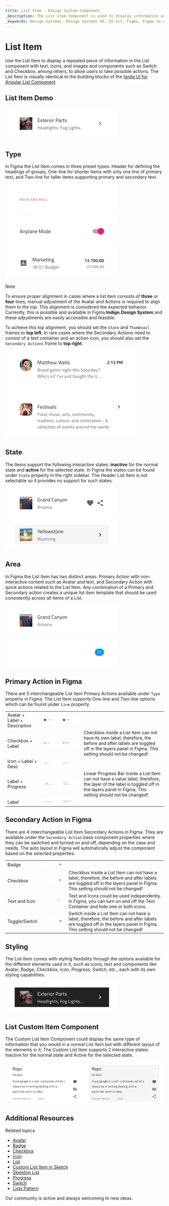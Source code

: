 ```yaml
---
title: List Item - Design System Component
_description: The List Item Component is used to display information and possible actions to it.
_keywords: Design Systems, Design Systems UX, UI kit, Figma, Figma to Angular, Export code from Figma, Figma to HTML, Figma HTML, Figma UI kits, Sketch, Ignite UI for Angular, Angular, Angular Design System, Design Kits for Angular
---
```


# List Item

Use the List Item to display a repeated piece of information in the List component with text, icons, and images and components such as Switch and Checkbox, among others, to allow users to take possible actions. The List Item is visually identical to the building blocks of the [Ignite UI for Angular List Component](https://www.infragistics.com/products/ignite-ui-angular/angular/components/list.html)

## List Item Demo

<img class="responsive-img" src="../images/list_item_demo.png" srcset="../images/list_item_demo@2x.png 2x" />

## Type

In Figma the List Item comes in three preset types: Header for defining the headings of groups, One-line for shorter items with only one line of primary text, and Two-line for taller items supporting primary and secondary text.

<img class="responsive-img" src="../images/list_item_header.png" srcset="../images/list_item_header@2x.png 2x" />
<img class="responsive-img" src="../images/list_item_one-line.png" srcset="../images/list_item_one-line@2x.png 2x" />
<img class="responsive-img" src="../images/list_item_two-line.png" srcset="../images/list_item_two-line@2x.png 2x" />
<div class="divider--half"></div>

> [!NOTE]
> To ensure proper alignment in cases where a list item consists of **three** or **four** lines, manual adjustment of the Avatar and Actions is required to align them to the top. This alignment is considered the expected behavior. Currently, this is possible and available in Figma **Indigo.Design System** and these adjustments are easily accessible and feasible.
>
> To achieve this top alignment, you should set the `State` and `Thumbnail` frames to **top left**. In rare cases where the Secondary Actions need to consist of a text container and an action icon, you should also set the `Secondary Actions` frame to **top right**.

<img class="responsive-img" src="../images/list_item_three-line.png" srcset="../images/list_item_three-line@2x.png 2x" />
<img class="responsive-img" src="../images/list_item_four-line.png" srcset="../images/list_item_four-line@2x.png 2x" />


## State

The Items support the following interactive states: **inactive** for the normal state and **active** for the selected state. In Figma the states can be found under `State` property in the right sidebar. The Header List Item is not selectable so it provides no support for such states.

<img class="responsive-img" src="../images/list_item_inactive.png" srcset="../images/list_item_inactive@2x.png 2x" />
<img class="responsive-img" src="../images/list_item_active.png" srcset="../images/list_item_active@2x.png 2x" />

## Area

In Figma the List Item has two distinct areas: Primary Action with non-interactive content such as Avatar and text, and Secondary Action with quick actions related to the List Item. Any combination of a Primary and Secondary action creates a unique list item template that should be used consistently across all items of a List.

<img class="responsive-img" src="../images/list_item_primary.png" srcset="../images/list_item_primary@2x.png 2x" />
<img class="responsive-img" src="../images/list_item_secondary.png" srcset="../images/list_item_secondary@2x.png 2x" />

## Primary Action in Figma

There are 5 interchangeable List Item Primary Actions available under `Type` property in Figma. The List Item supports One-line and Two-line options which can be found under `Line` property.

|                              |                                                                                                  |                                                                                                                                            |
| ---------------------------- | ------------------------------------------------------------------------------------------------ | ------------------------------------------------------------------------------------------------------------------------------------------ |
| Avatar + Label + Description | <img class="responsive-img" src="../images/list_item_primary1.png" srcset="../images/list_item_primary1@2x.png 2x"   />     |                                                                                                                                            |
| Checkbox + Label               | <img class="responsive-img" src="../images/list_item_primary2.png" srcset="../images/list_item_primary2@2x.png 2x" />   |  Checkbox inside a List Item can not have its own label, therefore, the before and after labels are toggled off in the layers panel in Figma. This setting should not be changed! |
| Icon + Label + Desc | <img class="responsive-img" src="../images/list_item_primary3.png" srcset="../images/list_item_primary3@2x.png 2x" />   |                                                                                                                                            |
| Label + Progress          | <img class="responsive-img" src="../images/list_item_primary4.png" srcset="../images/list_item_primary4@2x.png 2x" />   | Linear Progress Bar inside a List Item can not have a value label, therefore, the layer of the label is toggled off in the layers panel in Figma. This setting should not be changed! |                                    
| Label | <img class="responsive-img" src="../images/list_item_primary5.png" srcset="../images/list_item_primary5@2x.png 2x" />     |                                                                                                                                            |

## Secondary Action in Figma

There are 4 interchangeable List Item Secondary Actions in Figma. Тhey are available under the `Secondary Action` base component properties where they can be switched and turned on and off, depending on the case and needs. The auto layout in Figma will automatically adjust the component based on the selected properties.

|                  |                                                                                                    |                                                                                                                                       |
| ---------------- | -------------------------------------------------------------------------------------------------- | ------------------------------------------------------------------------------------------------------------------------------------- |
| Badge            | <img class="responsive-img" src="../images/list_item_secondary.png" srcset="../images/list_item_secondary@2x.png 2x" />   |                                                                                                                                       |
| Checkbox         | <img class="responsive-img" src="../images/list_item_secondary2.png" srcset="../images/list_item_secondary2@2x.png 2x" /> | Checkbox inside a List Item can not have a label, therefore, the before and after labels are toggled off in the layers panel in Figma. This setting should not be changed! |
| Text and Icon            | <img class="responsive-img" src="../images/list_item_secondary3.png" srcset="../images/list_item_secondary3@2x.png 2x" /> | Text and Icons could be used independently. In Figma, you can turn on and off the Text Container and hide one or both icons.                                                                                                                                     |
| Toggle/Switch             | <img class="responsive-img" src="../images/list_item_secondary4.png" srcset="../images/list_item_secondary4@2x.png 2x" /> | Switch inside a List Item can not have a label, therefore, the before and after labels are toggled off in the layers panel in Figma. This setting should not be changed!   |                                                                                                                                          |

## Styling

The List Item comes with styling flexibility through the options available for the different elements used in it, such as icons, text and components like Avatar, Badge, Checkbox, Icon, Progress, Switch, etc., each with its own styling capabilities.

<img class="responsive-img" src="../images/list_item_styling.png" srcset="../images/list_item_styling@2x.png 2x" />

## List Custom Item Component

The Custom List Item Component could display the same type of information that you would in a normal List Item but with different layout of the elements in it. The Custom List Item supports 2 interactive states: Inactive for the normal state and Active for the selected state.

<img class="responsive-img" src="../images/list_custom_item_figma.png" srcset="../images/list_item_styling@2x.png 2x" />

## Additional Resources

Related topics:

- [Avatar](avatar.md)
- [Badge](badge.md)
- [Checkbox](checkbox.md)
- [Icon](icon.md)
- [List](list.md)
- [Custom List Item in Sketch](list-custom.md)
- [Skeleton List](list-skeleton.md)
- [Progress](progress.md)
- [Switch](switch.md)
- [Lists Pattern](../patterns/lists.md)
  <div class="divider--half"></div>

Our community is active and always welcoming to new ideas.
